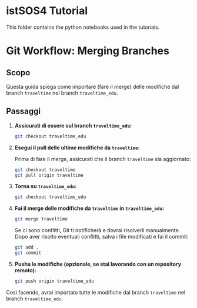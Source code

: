 # istSOS4 Tutorial

This folder contains the python notebooks used in the tutorials.

# Git Workflow: Merging Branches

## Scopo

Questa guida spiega come importare (fare il merge) delle modifiche dal branch `traveltime` nel branch `traveltime_edu`.

## Passaggi

1. **Assicurati di essere sul branch `traveltime_edu`:**

   ```bash
   git checkout traveltime_edu
   ```

2. **Esegui il pull delle ultime modifiche da `traveltime`:**

   Prima di fare il merge, assicurati che il branch `traveltime` sia aggiornato:

   ```bash
   git checkout traveltime
   git pull origin traveltime
   ```

3. **Torna su `traveltime_edu`:**

   ```bash
   git checkout traveltime_edu
   ```

4. **Fai il merge delle modifiche da `traveltime` in `traveltime_edu`:**

   ```bash
   git merge traveltime
   ```

   Se ci sono conflitti, Git ti notificherà e dovrai risolverli manualmente. Dopo aver risolto eventuali conflitti, salva i file modificati e fai il commit:

   ```bash
   git add .
   git commit
   ```

5. **Pusha le modifiche (opzionale, se stai lavorando con un repository remoto):**

   ```bash
   git push origin traveltime_edu
   ```

Così facendo, avrai importato tutte le modifiche dal branch `traveltime` nel branch `traveltime_edu`.
